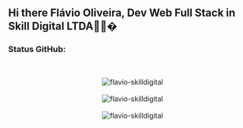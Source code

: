 ## Hi there Flávio Oliveira, Dev Web Full Stack in Skill Digital LTDA👋🏿�

<h3 align="left">Status GitHub:</h3>
<br>
<p align="center">
  <img align="center" src="https://github-readme-stats.vercel.app/api/top-langs?username=flavio-skilldigital
&show_icons=true&theme=onedark&locale=en&layout=compact" alt="flavio-skilldigital
" />
  <br><br>
  <img align="center" src="https://github-readme-stats.vercel.app/api?username=flavio-skilldigital
&show_icons=true&theme=onedark&locale=en" alt="flavio-skilldigital
" />
  <br><br>
  <img align="center" src="https://github-readme-streak-stats.herokuapp.com/?user=flavio-skilldigital
&theme=onedark" alt="flavio-skilldigital
" />
</p>
